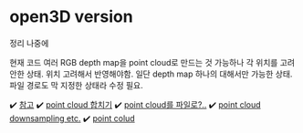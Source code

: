 # open3D version

정리 나중에

현재 코드 여러 RGB depth map을 point cloud로 만드는 것 가능하나 각 위치를 고려안한 상태. 
위치 고려해서 반영해야함.
일단 depth map 하나의 대해서만 가능한 상태.
파일 경로도 막 지정한 상태라 수정 필요.


:heavy_check_mark: [참고](http://www.open3d.org/docs/latest/tutorial/Basic/rgbd_image.html)
:heavy_check_mark: [point cloud 합치기](http://www.open3d.org/docs/latest/tutorial/Advanced/multiway_registration.html)
:heavy_check_mark: [point cloud를 파일로?..](http://www.open3d.org/docs/release/python_api/open3d.io.write_point_cloud.html) 
:heavy_check_mark: [point cloud downsampling etc.](http://www.open3d.org/docs/release/tutorial/geometry/pointcloud.html)
:heavy_check_mark: [point colud](http://www.open3d.org/docs/0.7.0/python_api/open3d.geometry.create_point_cloud_from_depth_image.html)

